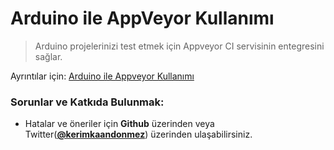 # Arduino ile AppVeyor Kullanımı

> Arduino projelerinizi test etmek için Appveyor CI servisinin entegresini sağlar.

Ayrıntılar için: [Arduino ile Appveyor Kullanımı](http://kerimkaan.com/arduino-ile-appveyor-kullanimi/)

### Sorunlar ve Katkıda Bulunmak:

* Hatalar ve öneriler için **Github** üzerinden veya Twitter(**[@kerimkaandonmez](https://twitter.com/kerimkaandonmez)**) üzerinden ulaşabilirsiniz.
